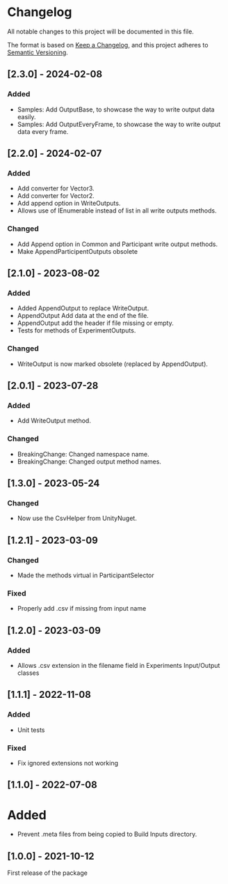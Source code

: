# Changelog
All notable changes to this project will be documented in this file.

The format is based on [Keep a Changelog](https://keepachangelog.com/en/1.0.0/),
and this project adheres to [Semantic Versioning](https://semver.org/spec/v2.0.0.html).

## [2.3.0] - 2024-02-08
### Added
- Samples: Add OutputBase, to showcase the way to write output data easily.
- Samples: Add OutputEveryFrame, to showcase the way to write output data every frame.


## [2.2.0] - 2024-02-07
### Added
- Add converter for Vector3.
- Add converter for Vector2.
- Add append option in WriteOutputs.
- Allows use of IEnumerable instead of list in all write outputs methods.

### Changed
- Add Append option in Common and Participant write output methods.
- Make AppendParticipentOutputs obsolete


## [2.1.0] - 2023-08-02
### Added
- Added AppendOutput to replace WriteOutput.
- AppendOutput Add data at the end of the file.
- AppendOutput add the header if file missing or empty.
- Tests for methods of ExperimentOutputs.

### Changed
- WriteOutput is now marked obsolete (replaced by AppendOutput).


## [2.0.1] - 2023-07-28
### Added
- Add WriteOutput method.

### Changed
- BreakingChange: Changed namespace name.
- BreakingChange: Changed output method names.


## [1.3.0] - 2023-05-24
### Changed
- Now use the CsvHelper from UnityNuget.


## [1.2.1] - 2023-03-09
### Changed
- Made the methods virtual in ParticipantSelector

### Fixed
- Properly add .csv if missing from input name


## [1.2.0] - 2023-03-09
### Added
- Allows .csv extension in the filename field in Experiments Input/Output classes


## [1.1.1] - 2022-11-08
### Added
- Unit tests

### Fixed
- Fix ignored extensions not working


## [1.1.0] - 2022-07-08
# Added
- Prevent .meta files from being copied to Build Inputs directory.


## [1.0.0] - 2021-10-12
First release of the package
